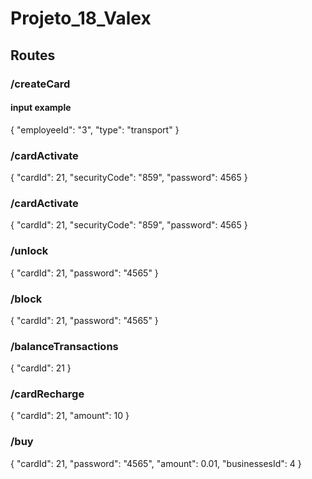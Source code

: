 # Projeto_18_Valex


## Routes

### /createCard
#### input example

{
  "employeeId": "3",
  "type": "transport"
}

### /cardActivate

{
  "cardId": 21,
  "securityCode": "859",
  "password": 4565
}

### /cardActivate

{
  "cardId": 21,
  "securityCode": "859",
  "password": 4565
}

### /unlock

{
  "cardId": 21,
  "password": "4565"
}

### /block

{
  "cardId": 21,
  "password": "4565"
}

### /balanceTransactions

{
  "cardId": 21
}

### /cardRecharge

{
  "cardId": 21,
  "amount": 10
}

### /buy

{
  "cardId": 21,
  "password": "4565",
   "amount": 0.01,
  "businessesId": 4
}




